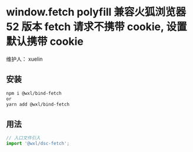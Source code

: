 # window.fetch polyfill 兼容火狐浏览器 52 版本 fetch 请求不携带 cookie, 设置默认携带 cookie

维护人： xuelin

<!-- > window.fetch polyfill 兼容火狐浏览器 52 版本 fetch 请求不携带 cookie, 设置默认携带 cookie -->

## 安装

```sh
npm i @wxl/bind-fetch
or
yarn add @wxl/bind-fetch
```

## 用法

```js
// 入口文件引入
import '@wxl/dsc-fetch';
```
